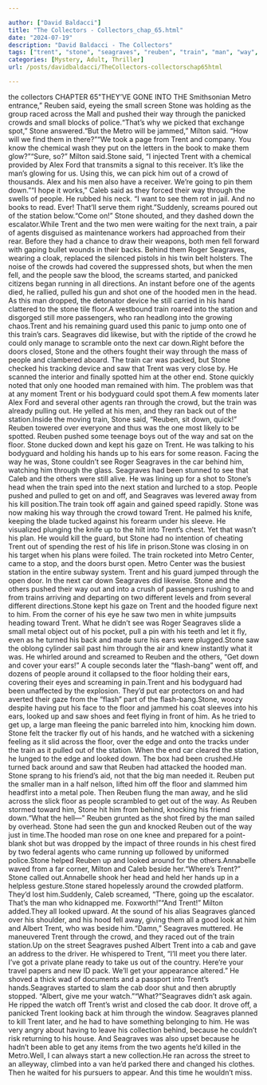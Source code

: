 ```yaml
---

author: ["David Baldacci"]
title: "The Collectors - Collectors_chap_65.html"
date: "2024-07-19"
description: "David Baldacci - The Collectors"
tags: ["trent", "stone", "seagraves", "reuben", "train", "man", "way", "crowd", "men", "people", "station", "saw", "one", "car", "floor", "ear", "get", "said", "pushed", "two", "next", "agent", "back", "shot", "hooded"]
categories: [Mystery, Adult, Thriller]
url: /posts/davidbaldacci/TheCollectors-collectorschap65html

---
```


the collectors
CHAPTER 65"THEY’VE GONE INTO THE Smithsonian Metro entrance,” Reuben said, eyeing the small screen Stone was holding as the group raced across the Mall and pushed their way through the panicked crowds and small blocks of police.“That’s why we picked that exchange spot,” Stone answered.“But the Metro will be jammed,” Milton said. “How will we find them in there?”“We took a page from Trent and company. You know the chemical wash they put on the letters in the book to make them glow?”“Sure, so?” Milton said.Stone said, “I injected Trent with a chemical provided by Alex Ford that transmits a signal to this receiver. It’s like the man’s glowing for us. Using this, we can pick him out of a crowd of thousands. Alex and his men also have a receiver. We’re going to pin them down.”“I hope it works,” Caleb said as they forced their way through the swells of people. He rubbed his neck. “I want to see them rot in jail. And no books to read. Ever! That’ll serve them right.”Suddenly, screams poured out of the station below.“Come on!” Stone shouted, and they dashed down the escalator.While Trent and the two men were waiting for the next train, a pair of agents disguised as maintenance workers had approached from their rear. Before they had a chance to draw their weapons, both men fell forward with gaping bullet wounds in their backs. Behind them Roger Seagraves, wearing a cloak, replaced the silenced pistols in his twin belt holsters. The noise of the crowds had covered the suppressed shots, but when the men fell, and the people saw the blood, the screams started, and panicked citizens began running in all directions. An instant before one of the agents died, he rallied, pulled his gun and shot one of the hooded men in the head. As this man dropped, the detonator device he still carried in his hand clattered to the stone tile floor.A westbound train roared into the station and disgorged still more passengers, who ran headlong into the growing chaos.Trent and his remaining guard used this panic to jump onto one of this train’s cars. Seagraves did likewise, but with the riptide of the crowd he could only manage to scramble onto the next car down.Right before the doors closed, Stone and the others fought their way through the mass of people and clambered aboard. The train car was packed, but Stone checked his tracking device and saw that Trent was very close by. He scanned the interior and finally spotted him at the other end. Stone quickly noted that only one hooded man remained with him. The problem was that at any moment Trent or his bodyguard could spot them.A few moments later Alex Ford and several other agents ran through the crowd, but the train was already pulling out. He yelled at his men, and they ran back out of the station.Inside the moving train, Stone said, “Reuben, sit down, quick!” Reuben towered over everyone and thus was the one most likely to be spotted. Reuben pushed some teenage boys out of the way and sat on the floor. Stone ducked down and kept his gaze on Trent. He was talking to his bodyguard and holding his hands up to his ears for some reason. Facing the way he was, Stone couldn’t see Roger Seagraves in the car behind him, watching him through the glass. Seagraves had been stunned to see that Caleb and the others were still alive. He was lining up for a shot to Stone’s head when the train sped into the next station and lurched to a stop. People pushed and pulled to get on and off, and Seagraves was levered away from his kill position.The train took off again and gained speed rapidly. Stone was now making his way through the crowd toward Trent. He palmed his knife, keeping the blade tucked against his forearm under his sleeve. He visualized plunging the knife up to the hilt into Trent’s chest. Yet that wasn’t his plan. He would kill the guard, but Stone had no intention of cheating Trent out of spending the rest of his life in prison.Stone was closing in on his target when his plans were foiled. The train rocketed into Metro Center, came to a stop, and the doors burst open. Metro Center was the busiest station in the entire subway system. Trent and his guard jumped through the open door. In the next car down Seagraves did likewise. Stone and the others pushed their way out and into a crush of passengers rushing to and from trains arriving and departing on two different levels and from several different directions.Stone kept his gaze on Trent and the hooded figure next to him. From the corner of his eye he saw two men in white jumpsuits heading toward Trent. What he didn’t see was Roger Seagraves slide a small metal object out of his pocket, pull a pin with his teeth and let it fly, even as he turned his back and made sure his ears were plugged.Stone saw the oblong cylinder sail past him through the air and knew instantly what it was. He whirled around and screamed to Reuben and the others, “Get down and cover your ears!” A couple seconds later the “flash-bang” went off, and dozens of people around it collapsed to the floor holding their ears, covering their eyes and screaming in pain.Trent and his bodyguard had been unaffected by the explosion. They’d put ear protectors on and had averted their gaze from the “flash” part of the flash-bang.Stone, woozy despite having put his face to the floor and jammed his coat sleeves into his ears, looked up and saw shoes and feet flying in front of him. As he tried to get up, a large man fleeing the panic barreled into him, knocking him down. Stone felt the tracker fly out of his hands, and he watched with a sickening feeling as it slid across the floor, over the edge and onto the tracks under the train as it pulled out of the station. When the end car cleared the station, he lunged to the edge and looked down. The box had been crushed.He turned back around and saw that Reuben had attacked the hooded man. Stone sprang to his friend’s aid, not that the big man needed it. Reuben put the smaller man in a half nelson, lifted him off the floor and slammed him headfirst into a metal pole. Then Reuben flung the man away, and he slid across the slick floor as people scrambled to get out of the way. As Reuben stormed toward him, Stone hit him from behind, knocking his friend down.“What the hell—” Reuben grunted as the shot fired by the man sailed by overhead. Stone had seen the gun and knocked Reuben out of the way just in time.The hooded man rose on one knee and prepared for a point-blank shot but was dropped by the impact of three rounds in his chest fired by two federal agents who came running up followed by uniformed police.Stone helped Reuben up and looked around for the others.Annabelle waved from a far corner, Milton and Caleb beside her.“Where’s Trent?” Stone called out.Annabelle shook her head and held her hands up in a helpless gesture.Stone stared hopelessly around the crowded platform. They’d lost him.Suddenly, Caleb screamed, “There, going up the escalator. That’s the man who kidnapped me. Foxworth!”“And Trent!” Milton added.They all looked upward. At the sound of his alias Seagraves glanced over his shoulder, and his hood fell away, giving them all a good look at him and Albert Trent, who was beside him.“Damn,” Seagraves muttered. He maneuvered Trent through the crowd, and they raced out of the train station.Up on the street Seagraves pushed Albert Trent into a cab and gave an address to the driver. He whispered to Trent, “I’ll meet you there later. I’ve got a private plane ready to take us out of the country. Here’re your travel papers and new ID pack. We’ll get your appearance altered.” He shoved a thick wad of documents and a passport into Trent’s hands.Seagraves started to slam the cab door shut and then abruptly stopped. “Albert, give me your watch.”“What?”Seagraves didn’t ask again. He ripped the watch off Trent’s wrist and closed the cab door. It drove off, a panicked Trent looking back at him through the window. Seagraves planned to kill Trent later, and he had to have something belonging to him. He was very angry about having to leave his collection behind, because he couldn’t risk returning to his house. And Seagraves was also upset because he hadn’t been able to get any items from the two agents he’d killed in the Metro.Well, I can always start a new collection.He ran across the street to an alleyway, climbed into a van he’d parked there and changed his clothes. Then he waited for his pursuers to appear. And this time he wouldn’t miss.